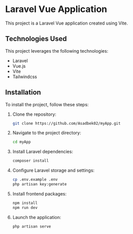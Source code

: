 # Laravel Vue Application

This project is a Laravel Vue application created using Vite.

## Technologies Used

This project leverages the following technologies:

- Laravel
- Vue.js
- Vite
- Tailwindcss

## Installation

To install the project, follow these steps:

1. Clone the repository:

    ```bash
    git clone https://github.com/Asadbek02/myApp.git
    ```

2. Navigate to the project directory:

    ```bash
    cd myApp
    ```

3. Install Laravel dependencies:

    ```bash
    composer install
    ```

4. Configure Laravel storage and settings:

    ```bash
    cp .env.example .env
    php artisan key:generate
    ```

5. Install frontend packages:

    ```bash
    npm install
    npm run dev
    ```

6. Launch the application:

    ```bash
    php artisan serve
    ```


